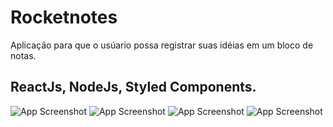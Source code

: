 # Rocketnotes

Aplicação para que o usúario possa registrar suas idéias em um bloco de notas.

## ReactJs, NodeJs, Styled Components.

![App Screenshot](https://github.com/AlexJjunio/rocketnotes/blob/main/public/img02.png)
![App Screenshot](https://github.com/AlexJjunio/rocketnotes/blob/main/public/img03.png)
![App Screenshot](https://github.com/AlexJjunio/rocketnotes/blob/main/public/img01.png)
![App Screenshot](https://github.com/AlexJjunio/rocketnotes/blob/main/public/img04.png)


